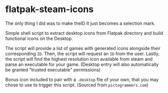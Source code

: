 # flatpak-steam-icons

The only thing I did was to make theID It just becomes a selection mark.

Simple shell script to extract desktop icons from Flatpak directory and build functional icons on the Desktop.

The script will provide a list of games with generated icons alongside their corresponding `ID`. 
Then, the script will request an `ID` from the user.
Lastly, the script will find the highest resolution icon available from steam and parse an executable for your game. (Desktop entry will also automatically be granted "trusted executable" permissions) 

Bonus icon included to pair with a `.desktop` file of your own, that you may chose to use to trigger this script. (Sourced from `pictogrammers.com`)
